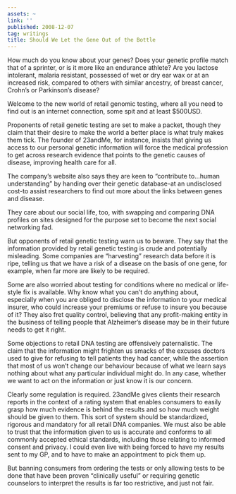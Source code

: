 ```yaml
---
assets: ~
link: ''
published: 2008-12-07
tag: writings
title: Should We Let the Gene Out of the Bottle
---
```

How much do you know about your genes? Does your genetic profile match
that of a sprinter, or is it more like an endurance athlete? Are you
lactose intolerant, malaria resistant, possessed of wet or dry ear wax
or at an increased risk, compared to others with similar ancestry, of
breast cancer, Crohn’s or Parkinson’s disease?

Welcome to the new world of retail genomic testing, where all you need
to find out is an internet connection, some spit and at least $500USD.

Proponents of retail genetic testing are set to make a packet, though
they claim that their desire to make the world a better place is what
truly makes them tick. The founder of 23andMe, for instance, insists
that giving us access to our personal genetic information will force the
medical profession to get across research evidence that points to the
genetic causes of disease, improving health care for all.

The company’s website also says they are keen to “contribute to…human
understanding” by handing over their genetic database-at an undisclosed
cost-to assist researchers to find out more about the links between
genes and disease.

They care about our social life, too, with swapping and comparing DNA
profiles on sites designed for the purpose set to become the next social
networking fad.

But opponents of retail genetic testing warn us to beware. They say that
the information provided by retail genetic testing is crude and
potentially misleading. Some companies are “harvesting” research data
before it is ripe, telling us that we have a risk of a disease on the
basis of one gene, for example, when far more are likely to be required.

Some are also worried about testing for conditions where no medical or
life-style fix is available. Why know what you can’t do anything about,
especially when you are obliged to disclose the information to your
medical insurer, who could increase your premiums or refuse to insure
you because of it? They also fret quality control, believing that any
profit-making entity in the business of telling people that Alzheimer’s
disease may be in their future needs to get it right.

Some objections to retail DNA testing are offensively paternalistic. The
claim that the information might frighten us smacks of the excuses
doctors used to give for refusing to tell patients they had cancer,
while the assertion that most of us won’t change our behaviour because
of what we learn says nothing about what any particular individual might
do. In any case, whether we want to act on the information or just know
it is our concern.

Clearly some regulation is required. 23andMe gives clients their
research reports in the context of a rating system that enables
consumers to easily grasp how much evidence is behind the results and so
how much weight should be given to them. This sort of system should be
standardized, rigorous and mandatory for all retail DNA companies. We
must also be able to trust that the information given to us is accurate
and conforms to all commonly accepted ethical standards, including those
relating to informed consent and privacy. I could even live with being
forced to have my results sent to my GP, and to have to make an
appointment to pick them up.

But banning consumers from ordering the tests or only allowing tests to
be done that have been proven “clinically useful” or requiring genetic
counselors to interpret the results is far too restrictive, and just not
fair.